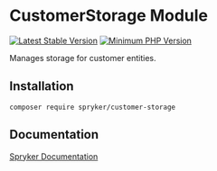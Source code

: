 # CustomerStorage Module
[![Latest Stable Version](https://poser.pugx.org/spryker/customer-storage/v/stable.svg)](https://packagist.org/packages/spryker/customer-storage)
[![Minimum PHP Version](https://img.shields.io/badge/php-%3E%3D%208.0-8892BF.svg)](https://php.net/)

Manages storage for customer entities.

## Installation

```
composer require spryker/customer-storage
```

## Documentation

[Spryker Documentation](https://docs.spryker.com)
